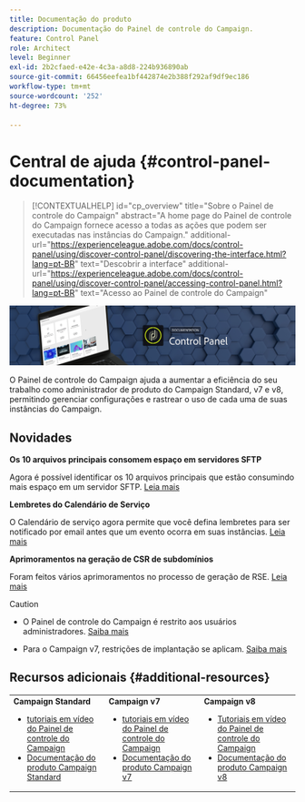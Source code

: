```yaml
---
title: Documentação do produto
description: Documentação do Painel de controle do Campaign.
feature: Control Panel
role: Architect
level: Beginner
exl-id: 2b2cfaed-e42e-4c3a-a8d8-224b936890ab
source-git-commit: 66456eefea1bf442874e2b388f292af9df9ec186
workflow-type: tm+mt
source-wordcount: '252'
ht-degree: 73%

---
```


# Central de ajuda {#control-panel-documentation}

>[!CONTEXTUALHELP]
>id="cp_overview"
>title="Sobre o Painel de controle do Campaign"
>abstract="A home page do Painel de controle do Campaign fornece acesso a todas as ações que podem ser executadas nas instâncias do Campaign."
>additional-url="https://experienceleague.adobe.com/docs/control-panel/using/discover-control-panel/discovering-the-interface.html?lang=pt-BR" text="Descobrir a interface"
>additional-url="https://experienceleague.adobe.com/docs/control-panel/using/discover-control-panel/accessing-control-panel.html?lang=pt-BR" text="Acesso ao Painel de controle do Campaign"

![](assets/do-not-localize/banner.png)

O Painel de controle do Campaign ajuda a aumentar a eficiência do seu trabalho como administrador de produto do Campaign Standard, v7 e v8, permitindo gerenciar configurações e rastrear o uso de cada uma de suas instâncias do Campaign.

## Novidades

**Os 10 arquivos principais consomem espaço em servidores SFTP**

Agora é possível identificar os 10 arquivos principais que estão consumindo mais espaço em um servidor SFTP. [Leia mais](sftp/using/sftp-storage-management.md)


**Lembretes do Calendário de Serviço**

O Calendário de serviço agora permite que você defina lembretes para ser notificado por email antes que um evento ocorra em suas instâncias. [Leia mais](instances-settings/using/external-accounts.md)

**Aprimoramentos na geração de CSR de subdomínios**

Foram feitos vários aprimoramentos no processo de geração de RSE. [Leia mais](subdomains-certificates/using/renewing-subdomain-certificate.md)


>[!CAUTION]
>
>* O Painel de controle do Campaign é restrito aos usuários administradores. [Saiba mais](https://experienceleague.adobe.com/docs/control-panel/using/discover-control-panel/managing-permissions.html?lang=pt-BR#discover-control-panel)
>
>* Para o Campaign v7, restrições de implantação se aplicam. [Saiba mais](faq.md#v7-restrictions)


## Recursos adicionais {#additional-resources}

<table>
    <tr>
        <td><b>Campaign Standard</b><br/>
        <ul>
            <li><a href="https://experienceleague.adobe.com/docs/campaign-standard-learn/control-panel/control-panel-overview.html?lang=pt-BR">tutoriais em vídeo do Painel de controle do Campaign</a></li>
            <li><a href="https://experienceleague.adobe.com/docs/campaign-standard/using/campaign-standard-home.html?lang=pt-BR">Documentação do produto Campaign Standard</a></li>
        </ul>
        </td>
        <td><b>Campaign v7</b><br/>
        <ul>
            <li><a href="https://experienceleague.adobe.com/docs/campaign-classic-learn/control-panel/control-panel-overview.html?lang=pt-BR">tutoriais em vídeo do Painel de controle do Campaign</a></li>
            <li><a href="https://experienceleague.adobe.com/docs/campaign-classic/using/campaign-classic-home.html?lang=pt-BR">Documentação do produto Campaign v7</a></li>
        </ul>
        </td>
        <td><b>Campaign v8</b><br/>
        <ul>
            <li><a href="https://experienceleague.adobe.com/docs/campaign-learn/control-panel/control-panel-overview.html?lang=pt-BR">Tutoriais em vídeo do Painel de controle do Campaign</a></li>
            <li><a href="https://experienceleague.adobe.com/docs/campaign/campaign-v8/campaign-home.html?lang=pt-BR">Documentação do produto Campaign v8</a></li>
        </ul>
        </td>
    </tr>
</table>
